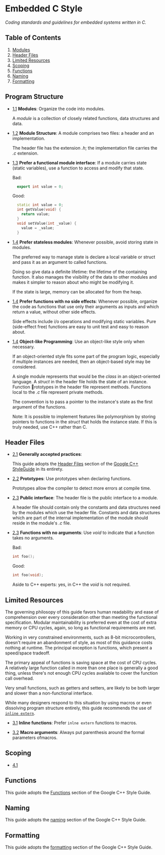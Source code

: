 # Embedded C Style

*Coding standards and guidelines for embedded systems written in C.*

## Table of Contents

  1. [Modules](#modules)
  1. [Header Files](#header-files)
  1. [Limited Resources](#limited-resources)
  1. [Scoping](#scoping)
  1. [Functions](#functions)
  1. [Naming](#naming)
  1. [Formatting](#formatting)
  
## Program Structure
  <a name="header-files"></a><a name="1.1"></a>
  - [1.1](program-structure--modules) **Modules**: Organize the code into modules.
  
    A *module* is a collection of closely related functions, data structures
    and data.
  
  - [1.2](program-structure--files) **Module Structure**: A module comprises two files: a header and an implementation.
  
    The header file has the extension *.h*; the implementation file carries the *.c* extension.
    
  - [1.3](prefer-function-interface) **Prefer a functional module interface**: If a module carries state (static variables), use a function to access and modify that state.
  
    Bad:
    ```cpp
      export int value = 0;
    ```
    
    Good:
    ```cpp
      static int value = 0;
      int getValue(void) {
        return value;
      }
      void setValue(int _value) {
        value = _value;
      }
    ```
    
  - [1.4](prefer-stateless-modules) **Prefer stateless modules**: Whenever possible, avoid storing state in modules.
  
    The preferred way to manage state is declare a local variable or struct and pass it as an argument to called functions.
    
    Doing so give data a definite lifetime: the lifetime of the containing function. It also manages the visibility of the data to other modules and makes it simpler to reason about who might be modifying it.
    
    If the state is large, memory can be allocated for from the heap.
  
  - [1.4](prefer-pure-functions) **Prefer functions with no side effects**: Whenever possible, organize the code as functions that use only their arguments as inputs and which return a value, without other side effects.
    
    Side effects include i/o operations and modifying static variables. Pure (side-effect free) functions are easy to unit test and easy to reason about.
  
  - [1.4](object-based-programming) **Object-like Programming**: Use an object-like style only when necessary.
  
    If an object-oriented style fits some part of the program logic, especially if multiple instances are needed, then an object-based style may be considered.
    
    A single module represents that would be the *class* in an object-oriented language. A *struct* in the header file holds the state of an instance.  Function rototypes in the header file represent methods. Functions local to the *.c* file represent private methods.
    
    The convention is to pass a pointer to the instance's state as the first argument of the functions.
    
    Note: It is possible to implement features like polymorphism by storing pointers to functions in the *struct* that holds the instance state. If this is truly needed, use C++ rather than C.

## Header Files

  <a name="header-files"></a><a name="1.1"></a>
  - [2.1](header-files--gap) **Generally accepted practices**: 
  
    This guide adopts the [Header Files](https://google.github.io/styleguide/cppguide.html#Header_Files) section of the [Google C++ StyleGuide](https://google.github.io/styleguide/cppguide.html) in its entirety.
    
  <a name="1.2"></a>
  - [2.2](header-files--prototypes) **Prototypes**: Use prototypes when declaring functions.
  
    Prototypes allow the compiler to detect more errors at compile time.
    
  <a name="1.3"></a>
  - [2.3](header-files--public-interface) **Public interface**: The header file is the public interface to a module.
  
    A header file should contain only the constants and data structures need by the modules which use the header file. Constants and data structures which are part of the internal implementation of the module should reside in the module's *.c* file.
    
  <a name="1.4"></a>
  - [2.3](header-files--no-args) **Functions with no arguments**: Use *void* to indicate that a function takes no arguments.
  
    Bad:
    
    ```cpp
    int foo();
    ```
    
    Good:
    
    ```cpp
    int foo(void);
    ```
    
    Aside to C++ experts: yes, in C++ the *void* is not required.
  
## Limited Resources

  <a name="limited-resources"></a>

  The governing philosopy of this guide favors human readability and ease of
  comprehension over every consideration other than meeting the functional
  specification. Modular maintainability is preferred even at the cost of extra
  memory or CPU cycles, again, so long as functional requirements are met.

  Working in very constrained environments, such as 8-bit
  microcontrollers, doesn't require an abandonment of style, as most of this
  guidance costs nothing at runtime. The principal exception is functions,
  which present a speed/space tradeoff.

  The primary appeal of functions is saving space at the cost of CPU
  cycles. A relatively large function called in more than one place is
  generally a good thing, unless there's not enough CPU cycles available to
  cover the function call overhead.

  Very small functions, such as getters and setters, are likely to be both
  larger and slower than a non-functional interface.

  While many designers respond to this situation by using macros or even
  dissolving program structure entirely, this guide recommends the use of
  [`inline extern`](https://gcc.gnu.org/onlinedocs/gcc/Inline.html).

  <a name="3.1"></a>
  - [3.1](limited-resources--inline) **Inline functions**: Prefer `inlne
  extern` functions to macros.
  
  <a name="3.2"></a>
  - [3.2](limited-resources--macros) **Macro arguments**: Always put
  parenthesis around the formal parameters ofmacros.

## Scoping

  <a name="scoping"></a><a name="4.1"></a>
  - [4.1](scoping-struct)
  

## Functions

  <a name="functions"></a>
  This guide adopts the [Functions](https://google.github.io/styleguide/cppguide.html#Functions) section of the Google C++ Style Guide.
    
## Naming

  <a name="naming"></a>
  This guide adopts the [naming](https://google.github.io/styleguide/cppguide.html#Naming) section of the Google C++ Style Guide.
    
## Formatting

  <a name="formatting"></a>
  
  This guide adopts the [formatting](https://google.github.io/styleguide/cppguide.html#Formatting) section of the Google C++ Style Guide.
  

